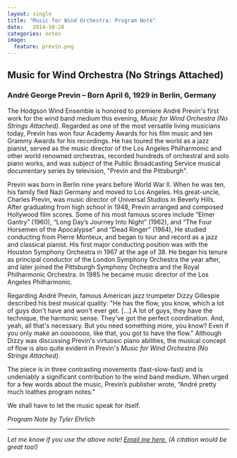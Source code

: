 ```yaml
---
layout: single
title: "Music for Wind Orchestra: Program Note"
date:   2014-10-28
categories: notes
image:
  feature: previn.png
---
```

## Music for Wind Orchestra (No Strings Attached)
<h3>André George Previn – Born April 6, 1929 in Berlin, Germany</h3>

The Hodgson Wind Ensemble is honored to premiere André Previn's first work for the wind band medium this evening, *Music for Wind Orchestra (No Strings Attached)*. Regarded as one of the most versatile living musicians today, Previn has won four Academy Awards for his film music and ten Grammy Awards for his recordings. He has toured the world as a jazz pianist, served as the music director of the Los Angeles Philharmonic and other world renowned orchestras, recorded hundreds of orchestral and solo piano works, and was subject of the Public Broadcasting Service musical documentary series by television, "Previn and the Pittsburgh".

Previn was born in Berlin nine years before World War II. When he was ten, his family fled Nazi Germany and moved to Los Angeles. His great-uncle, Charles Previn, was music director of Universal Studios in Beverly Hills. After graduating from high school in 1948, Previn arranged and composed Hollywood film scores. Some of his most famous scores include “Elmer Gantry” (1960), “Long Day’s Journey Into Night” (1962), and “The Four Horsemen of the Apocalypse” and “Dead Ringer” (1964),  He studied conducting from Pierre Monteux, and began to tour and record as a jazz and classical pianist. His first major conducting position was with the Houston Symphony Orchestra in 1967 at the age of 38. He began his tenure as principal conductor of the London Symphony Orchestra the year after, and later joined the Pittsburgh Symphony Orchestra and the Royal Philharmonic Orchestra. In 1985 he became music director of the Los Angeles Philharmonic.

Regarding André Previn, famous American jazz trumpeter Dizzy Gillespie described his best musical quality: "He has the flow, you know, which a lot of guys don't have and won't ever get. [...] A lot of guys, they have the technique, the harmonic sense. They've got the perfect coordination. And, yeah, all that's necessary. But you need something more, you know? Even if you only make an oooooooo, like that, you got to have the flow." Although Dizzy was discussing Previn's virtuosic piano abilities, the musical concept of flow is also quite evident in Previn's *Music for Wind Orchestra (No Strings Attached)*.

The piece is in three contrasting movements (fast-slow-fast) and is undeniably a significant contribution to the wind band medium. When urged for a few words about the music, Previn’s publisher wrote, “André pretty much loathes program notes.”

We shall have to let the music speak for itself.

*Program Note by Tyler Ehrlich*

<hr />

*Let me know if you use the above note! <a href="mailto:tylerlehrlich@gmail.com">Email me here.</a> (A citation would be great too!)*
